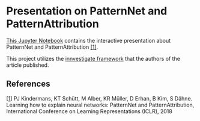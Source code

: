 # Presentation on PatternNet and PatternAttribution

[This Jupyter Notebook](presentation.ipynb) contains the interactive
presentation about PatternNet and PatternAttribution [[1]](#References).

This project utilizes the [innvestigate framework](https://github.com/albermax/innvestigate)
that the authors of the article published.


## References
[[1](https://arxiv.org/abs/1705.05598)] PJ Kindermans, KT Schütt, M Alber, KR Müller, D Erhan, B Kim, S Dähne. Learning how to explain neural networks: PatternNet and PatternAttribution, International Conference on Learning Representations (ICLR), 2018
